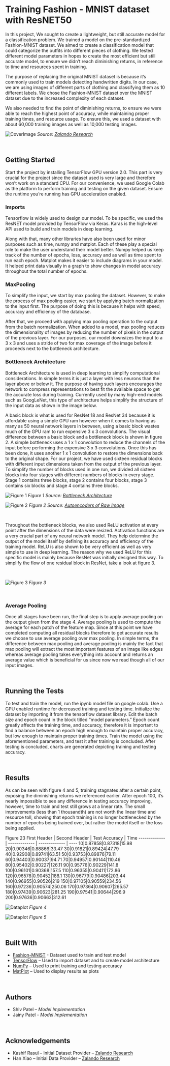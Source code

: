 

# Training Fashion - MNIST dataset with ResNET50

In this project, We sought to create a lightweight, but still accurate model for a classification problem. We trained a model on the pre-standardized Fashion-MNIST dataset. We aimed to create a classification model that could categorize the outfits into different pieces of clothing. We tested different model parameters in hopes to create the most efficient but still accurate model, to ensure we didn’t reach diminishing returns, in reference to time and resources spent in training.

The purpose of replacing the original MNIST dataset is because it’s commonly used to train models detecting handwritten digits. In our case, we are using images of different parts of clothing and classifying them as 10 different labels. We chose the Fashion-MNIST dataset over the MNIST dataset due to the increased complexity of each dataset. 

We also needed to find the point of diminishing returns, to ensure we were able to reach the highest point of accuracy, while maintaining proper training times, and resource usage. To ensure this, we used a dataset with about 60,000 training images as well as 10,000 testing images.

![CoverImage](https://github.com/zalandoresearch/fashion-mnist/blob/master/doc/img/embedding.gif)
_Source: [Zalando Research](https://github.com/zalandoresearch/fashion-mnist/blob/master/doc/img/embedding.gif)_

<p>&nbsp;</p>

## Getting Started

Start the project by installing TensorFlow GPU version 2.0. This part is very crucial for the project since the dataset used is very large and therefore won’t work on a standard CPU. For our convenience, we used Google Colab as the platform to perform training and testing on the given dataset. Ensure the runtime you’re running has GPU acceleration enabled.


### Imports

Tensorflow is widely used to design our model. To be specific, we used the ResNET model provided by TensorFlow via Keras. Karas is the high-level API used to build and train models in deep learning. 

Along with that, many other libraries have also been used for minor purposes such as time, numpy and matplot. Each of these play a special role to make the user understand their model better. Numpy helped us keep track of the number of epochs, loss, accuracy and as well as time spent to run each epoch. Matplot makes it easier to include diagrams in your model. It helped print data visually in a graph to show changes in model accuracy throughout the total number of epochs. 


### MaxPooling

To simplify the input, we start by max pooling the dataset. However, to make the process of max pooling easier, we start by applying batch normalization to the input first. The purpose of doing this is because it helps with speed, accuracy and efficiency of the database. 

After that, we proceed with applying max pooling operation to the output from the batch normalization. When added to a model, max pooling reduces the dimensionality of images by reducing the number of pixels in the output of the previous layer. For our purposes, our model downsizes the input to a 3 x 3 and uses a stride of two for max coverage of the image before it proceeds next to the bottleneck architecture. 


### Bottleneck Architecture

Bottleneck Architecture is used in deep learning to simplify computational considerations. In simple terms it is just a layer with less neurons than the layer above or below it. The purpose of having such layers encourages the network to compress representations to best fit the available space to get the accurate loss during training. Currently used by many high-end models such as GoogLeNet, this type of architecture helps simplify the structure of the input data as shown in the image below. 

A basic block is what is used for ResNet 18 and ResNet 34 because it is affordable using a simple GPU ram however when it comes to having as many as 50 neural network layers in between, using a basic block wastes much of the GPU ram to run expensive 3 x 3 convolutions. The visual difference between a basic block and a bottleneck block is shown in figure 2. A simple bottleneck uses a 1 x 1 convolution to reduce the channels of the input before performing the expensive 3 x 3 convolutions. Once this has been done, it uses another 1 x 1 convolution to restore the dimensions back to the original shape. For our project, we have used sixteen residual blocks with different input dimensions taken from the output of the previous layer. To simplify the number of blocks used in one run, we divided all sixteen blocks into four stages with different numbers of blocks in every stage. Stage 1 contains three blocks, stage 2 contains four blocks, stage 3 contains six blocks and stage 4 contains three blocks. 

![Figure 1](https://github.com/jainypatel1998/Resume_CV/blob/master/figure1.png)
_Figure 1_
_Source: [Bottleneck Architecture](https://i.stack.imgur.com/kbiIG.png)_

![Figure 2](https://github.com/jainypatel1998/Resume_CV/blob/master/figure2.png)
_Figure 2 Source: [Autoencoders of Raw Image](https://www.oreilly.com/library/view/python-advanced-guide/9781789957211/36b29e69-46c1-46fd-abb0-960d85534913.xhtml)_

<p>&nbsp;</p>

Throughout the bottleneck blocks, we also used ReLU activation at every point after the dimensions of the data were resized. Activation functions are a very crucial part of any neural network model. They help determine the output of the model itself by defining its accuracy and efficiency of the training model. ReLU is also shown to be very efficient as well as very simple to use in deep learning. The reason why we used ReLU for this specific model is mainly because ResNet was initially designed this way.  To simplify the flow of one residual block in ResNet, take a look at figure 3. 

<p>&nbsp;</p>

![Figure 3](https://github.com/jainypatel1998/Resume_CV/blob/master/figure3.png)
_Figure 3_

<p>&nbsp;</p>


### Average Pooling

Once all stages have been run, the final step is to apply average pooling on the output given from the stage 4. Average pooling is used to compute the average for each patch of the feature map. Since at this point we have completed computing all residual blocks therefore to get accurate results we choose to use average pooling over max pooling. In simple terms, the difference between max pooling and average pooling is mainly the fact that max pooling will extract the most important features of an image like edges whereas average pooling takes everything into account and returns an average value which is beneficial for us since now we read though all of our input images.  

<p>&nbsp;</p>

## Running the Tests

To test and train the model, run the ipynb model file on google colab. Use a GPU enabled runtime for decreased training and testing time. Initialize the dataset by importing it from the tensorflow dataset library. Edit the batch size and epoch count in the block titled “model parameters.” Epoch count greatly affects the training time, and accuracy, therefore it is important to find a balance between an epoch high enough to maintain proper accuracy, but low enough to maintain proper training times. Train the model using the aforementioned parameters, and test it after training is concluded. After testing is concluded, charts are generated depicting training and testing accuracy.

<p>&nbsp;</p>

## Results

As can be seen with figure 4 and 5, training stagnates after a certain point, exposing the diminishing returns we referenced earlier. After epoch 100, it’s nearly impossible to see any difference in testing accuracy improving, however, time to train and test still grows at a linear rate. The small improvements (less than 1 thousandth) are not worth the linear time and resource toll, showing that epoch training is no longer bottlenecked by the number of epochs being trained over, but rather the model itself or the loss being applied.

Figure 23
 First Header | Second Header | Test Accuracy | Time
------------- | ------------- | ------------- | ----
10|0.87858|0.87318|15.98
20|0.90346|0.88866|33.47
30|0.91821|0.89424|47.79
40|0.92908|0.89741|63.51
50|0.93753|0.89876|79.11
60|0.94403|0.90037|94.71
70|0.94957|0.90144|110.46
80|0.95402|0.90227|126.11
90|0.95776|0.90229|141.8
100|0.96101|0.90368|157.5
110|0.96355|0.90411|172.86
120|0.96578|0.90452|188.1
130|0.96779|0.90486|203.44
140|0.96955|0.90526|219
150|0.97105|0.90559|234.56
160|0.97236|0.90574|250.06
170|0.97364|0.90607|265.57
180|0.97439|0.90623|281.25
190|0.97541|0.90644|296.9
200|0.97636|0.90663|312.61

![Dataplot](https://github.com/jainypatel1998/Resume_CV/blob/master/Train1.png)
_Figure 4_

![Dataplot](https://github.com/jainypatel1998/Resume_CV/blob/master/Train2.png)
_Figure 5_


<p>&nbsp;</p>

## Built With

 * [Fashion-MNIST](https://research.zalando.com/welcome/mission/research-projects/fashion-mnist/) - Dataset used to train and test model
 * [TensorFlow](https://www.tensorflow.org/api_docs/python/tf/keras/datasets/fashion_mnist) – Used to import dataset and to create model architecture
 * [NumPy](https://numpy.org/) – Used to print training and testing accuracy
 * [MatPlot](https://matplotlib.org/) – Used to display results as plots

<p>&nbsp;</p>

## Authors

* Shiv Patel – _Model Implementation_
* Jainy Patel - _Model Implementation_

<p>&nbsp;</p>

## Acknowledgements

* Kashif Rasul – Initial Dataset Provider – [Zalando Research]( https://research.zalando.com/welcome/mission/research-projects/fashion-mnist/
)
* Han Xiao – Initial Data Provider – [Zalando Research]( https://research.zalando.com/welcome/mission/research-projects/fashion-mnist/
)



